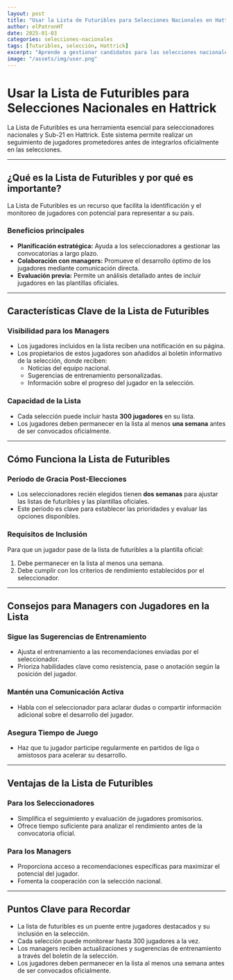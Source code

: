 ```yaml
---
layout: post
title: "Usar la Lista de Futuribles para Selecciones Nacionales en Hattrick"
author: elPatronHT
date: 2025-01-03
categories: selecciones-nacionales
tags: [futuribles, selección, Hattrick]
excerpt: "Aprende a gestionar candidatos para las selecciones nacionales y maximizar el potencial de tus jugadores con la Lista de Futuribles."
image: "/assets/img/user.png"
---
```


# Usar la Lista de Futuribles para Selecciones Nacionales en Hattrick

La Lista de Futuribles es una herramienta esencial para seleccionadores nacionales y Sub-21 en Hattrick. Este sistema permite realizar un seguimiento de jugadores prometedores antes de integrarlos oficialmente en las selecciones.

---

## ¿Qué es la Lista de Futuribles y por qué es importante?

La Lista de Futuribles es un recurso que facilita la identificación y el monitoreo de jugadores con potencial para representar a su país.

### Beneficios principales

- **Planificación estratégica:** Ayuda a los seleccionadores a gestionar las convocatorias a largo plazo.
- **Colaboración con managers:** Promueve el desarrollo óptimo de los jugadores mediante comunicación directa.
- **Evaluación previa:** Permite un análisis detallado antes de incluir jugadores en las plantillas oficiales.

---

## Características Clave de la Lista de Futuribles

### Visibilidad para los Managers

- Los jugadores incluidos en la lista reciben una notificación en su página.
- Los propietarios de estos jugadores son añadidos al boletín informativo de la selección, donde reciben:
  - Noticias del equipo nacional.
  - Sugerencias de entrenamiento personalizadas.
  - Información sobre el progreso del jugador en la selección.

### Capacidad de la Lista

- Cada selección puede incluir hasta **300 jugadores** en su lista.
- Los jugadores deben permanecer en la lista al menos **una semana** antes de ser convocados oficialmente.

---

## Cómo Funciona la Lista de Futuribles

### Período de Gracia Post-Elecciones

- Los seleccionadores recién elegidos tienen **dos semanas** para ajustar las listas de futuribles y las plantillas oficiales.
- Este período es clave para establecer las prioridades y evaluar las opciones disponibles.

### Requisitos de Inclusión

Para que un jugador pase de la lista de futuribles a la plantilla oficial:

1. Debe permanecer en la lista al menos una semana.
2. Debe cumplir con los criterios de rendimiento establecidos por el seleccionador.

---

## Consejos para Managers con Jugadores en la Lista

### Sigue las Sugerencias de Entrenamiento

- Ajusta el entrenamiento a las recomendaciones enviadas por el seleccionador.
- Prioriza habilidades clave como resistencia, pase o anotación según la posición del jugador.

### Mantén una Comunicación Activa

- Habla con el seleccionador para aclarar dudas o compartir información adicional sobre el desarrollo del jugador.

### Asegura Tiempo de Juego

- Haz que tu jugador participe regularmente en partidos de liga o amistosos para acelerar su desarrollo.

---

## Ventajas de la Lista de Futuribles

### Para los Seleccionadores

- Simplifica el seguimiento y evaluación de jugadores promisorios.
- Ofrece tiempo suficiente para analizar el rendimiento antes de la convocatoria oficial.

### Para los Managers

- Proporciona acceso a recomendaciones específicas para maximizar el potencial del jugador.
- Fomenta la cooperación con la selección nacional.

---

## Puntos Clave para Recordar

- La lista de futuribles es un puente entre jugadores destacados y su inclusión en la selección.
- Cada selección puede monitorear hasta 300 jugadores a la vez.
- Los managers reciben actualizaciones y sugerencias de entrenamiento a través del boletín de la selección.
- Los jugadores deben permanecer en la lista al menos una semana antes de ser convocados oficialmente.
